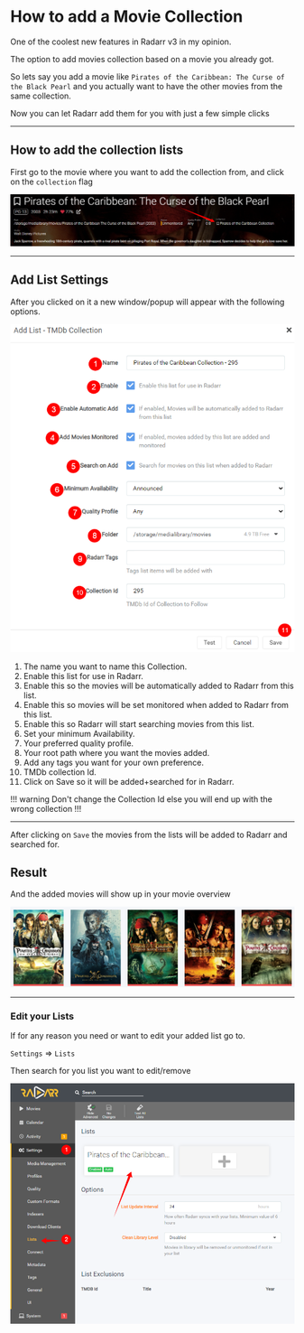 # How to add a Movie Collection

One of the coolest new features in Radarr v3 in my opinion.

The option to add movies collection based on a movie you already got.

So lets say you add a movie like `Pirates of the Caribbean: The Curse of the Black Pearl` and you actually want to have the other movies from the same collection.

Now you can let Radarr add them for you with just a few simple clicks

---

## How to add the collection lists

First go to the movie where you want to add the collection from, and click on the `collection` flag

![!Add Collection Flag](images/rmc-add-movie-collection-flag.png)

---

## Add List Settings

After you clicked on it a new window/popup will appear with the following options.

![!Add List - TMDb Collection](images/rmc-add-list-tmdb-collection.png)

1. The name you want to name this Collection.
1. Enable this list for use in Radarr.
1. Enable this so the movies will be automatically added to Radarr from this list.
1. Enable this so movies will be set monitored when added to Radarr from this list.
1. Enable this so Radarr will start searching movies from this list.
1. Set your minimum Availability.
1. Your preferred quality profile.
1. Your root path where you want the movies added.
1. Add any tags you want for your own preference.
1. TMDb collection Id.
1. Click on Save so it will be added+searched for in Radarr.

!!! warning
    Don't change the Collection Id else you will end up with the wrong collection !!!

---

After clicking on `Save` the movies from the lists will be added to Radarr and searched for.

## Result

And the added movies will show up in your movie overview

![!Your Movie Collection](images/rmc-collection.png)

---

### Edit your Lists

If for any reason you need or want to edit your added list go to.

`Settings` => `Lists`

Then search for you list you want to edit/remove

![!Radarr Lists](images/rmc-lists.png)
